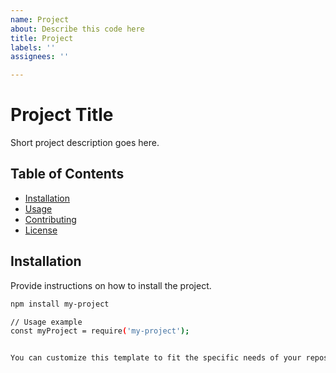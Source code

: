 ```yaml
---
name: Project
about: Describe this code here
title: Project
labels: ''
assignees: ''

---
```


# Project Title

Short project description goes here.

## Table of Contents

- [Installation](#installation)
- [Usage](#usage)
- [Contributing](#contributing)
- [License](#license)

## Installation

Provide instructions on how to install the project.

```bash
npm install my-project

// Usage example
const myProject = require('my-project');


You can customize this template to fit the specific needs of your repository.
